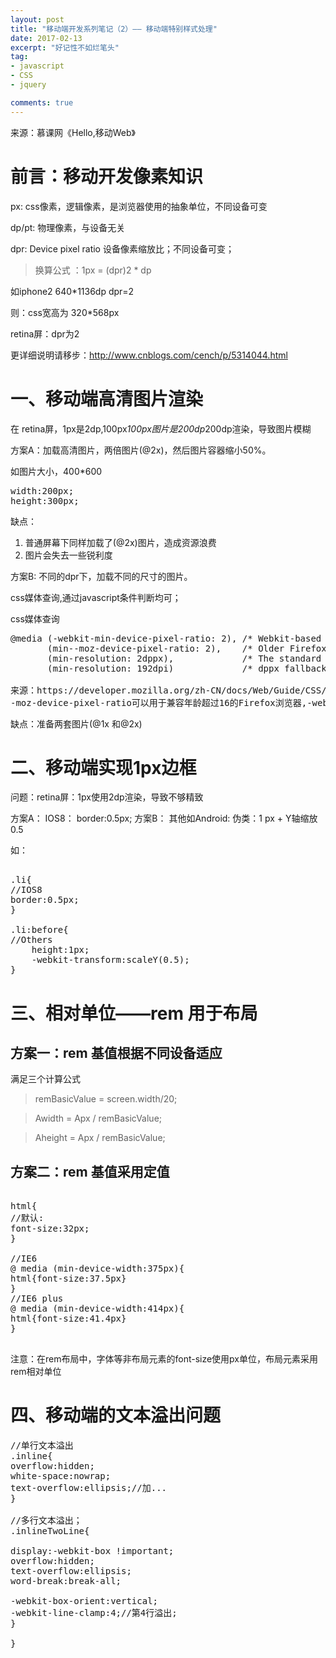 ```yaml
---
layout: post
title: "移动端开发系列笔记（2）—— 移动端特别样式处理"
date: 2017-02-13
excerpt: "好记性不如烂笔头"
tag:
- javascript
- CSS
- jquery

comments: true
---
```


来源：慕课网《Hello,移动Web》

# 前言：移动开发像素知识

px: css像素，逻辑像素，是浏览器使用的抽象单位，不同设备可变

dp/pt: 物理像素，与设备无关

dpr: Device pixel ratio 设备像素缩放比；不同设备可变；

>换算公式 ：1px = (dpr)2 * dp

如iphone2 640*1136dp dpr=2

则：css宽高为 320*568px

retina屏：dpr为2

更详细说明请移步：[http://www.cnblogs.com/cench/p/5314044.html ](http://www.cnblogs.com/cench/p/5314044.html )

# 一、移动端高清图片渲染
在 retina屏，1px是2dp,100px*100px图片是200dp*200dp渲染，导致图片模糊

方案A：加载高清图片，两倍图片(@2x)，然后图片容器缩小50%。

如图片大小，400*600
<pre>
width:200px;
height:300px;
</pre>
缺点：

1. 普通屏幕下同样加载了(@2x)图片，造成资源浪费
2. 图片会失去一些锐利度

方案B: 不同的dpr下，加载不同的尺寸的图片。

css媒体查询,通过javascript条件判断均可；

css媒体查询

<pre>
@media (-webkit-min-device-pixel-ratio: 2), /* Webkit-based browsers */
       (min--moz-device-pixel-ratio: 2),    /* Older Firefox browsers (prior to Firefox 16) */
       (min-resolution: 2dppx),             /* The standard way */
       (min-resolution: 192dpi)             /* dppx fallback */

来源：https://developer.mozilla.org/zh-CN/docs/Web/Guide/CSS/Media_queries
-moz-device-pixel-ratio可以用于兼容年龄超过16的Firefox浏览器,-webkit-device-pixel-ratio基于webkit的浏览器不支持dppx。
</pre>

缺点：准备两套图片(@1x 和@2x)

# 二、移动端实现1px边框

问题：retina屏：1px使用2dp渲染，导致不够精致

方案A：
IOS8： border:0.5px;
方案B：
其他如Android: 伪类：1 px +  Y轴缩放0.5

如：
<pre>

.li{
//IOS8
border:0.5px;
}

.li:before{
//Others
	height:1px;
	-webkit-transform:scaleY(0.5);
}
</pre>

# 三、相对单位——rem 用于布局

## 方案一：rem 基值根据不同设备适应
满足三个计算公式
>remBasicValue = screen.width/20;

>Awidth = Apx / remBasicValue;

>Aheight = Apx / remBasicValue;

## 方案二：rem 基值采用定值

<pre>

html{
//默认:
font-size:32px;
}

//IE6
@ media (min-device-width:375px){
html{font-size:37.5px}
}
//IE6 plus
@ media (min-device-width:414px){
html{font-size:41.4px}
}

</pre> 

注意：在rem布局中，字体等非布局元素的font-size使用px单位，布局元素采用rem相对单位

# 四、移动端的文本溢出问题
<pre>
//单行文本溢出
.inline{
overflow:hidden;
white-space:nowrap;
text-overflow:ellipsis;//加...
}

//多行文本溢出；
.inlineTwoLine{

display:-webkit-box !important;
overflow:hidden;
text-overflow:ellipsis;
word-break:break-all;

-webkit-box-orient:vertical;
-webkit-line-clamp:4;//第4行溢出;
}

}
</pre>


